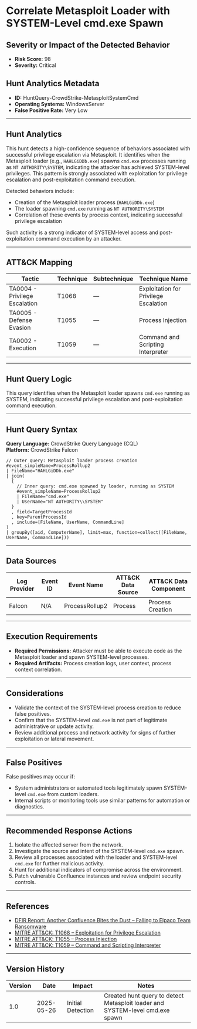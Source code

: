 # Correlate Metasploit Loader with SYSTEM-Level cmd.exe Spawn

## Severity or Impact of the Detected Behavior
- **Risk Score:** 98
- **Severity:** Critical

## Hunt Analytics Metadata

- **ID:** HuntQuery-CrowdStrike-MetasploitSystemCmd
- **Operating Systems:** WindowsServer
- **False Positive Rate:** Very Low

---

## Hunt Analytics

This hunt detects a high-confidence sequence of behaviors associated with successful privilege escalation via Metasploit. It identifies when the Metasploit loader (e.g., `HAHLGiDDb.exe`) spawns `cmd.exe` processes running as `NT AUTHORITY\SYSTEM`, indicating the attacker has achieved SYSTEM-level privileges. This pattern is strongly associated with exploitation for privilege escalation and post-exploitation command execution.

Detected behaviors include:

- Creation of the Metasploit loader process (`HAHLGiDDb.exe`)
- The loader spawning `cmd.exe` running as `NT AUTHORITY\SYSTEM`
- Correlation of these events by process context, indicating successful privilege escalation

Such activity is a strong indicator of SYSTEM-level access and post-exploitation command execution by an attacker.

---

## ATT&CK Mapping

| Tactic                        | Technique   | Subtechnique | Technique Name                                 |
|------------------------------|-------------|--------------|-----------------------------------------------|
| TA0004 - Privilege Escalation| T1068       | —            | Exploitation for Privilege Escalation         |
| TA0005 - Defense Evasion     | T1055       | —            | Process Injection                             |
| TA0002 - Execution           | T1059       | —            | Command and Scripting Interpreter             |

---

## Hunt Query Logic

This query identifies when the Metasploit loader spawns `cmd.exe` running as SYSTEM, indicating successful privilege escalation and post-exploitation command execution.

---

## Hunt Query Syntax

**Query Language:** CrowdStrike Query Language (CQL)  
**Platform:** CrowdStrike Falcon

```fql
// Outer query: Metasploit loader process creation    
#event_simpleName=ProcessRollup2    
| FileName="HAHLGiDDb.exe"    
| join(    
  {    
    // Inner query: cmd.exe spawned by loader, running as SYSTEM    
    #event_simpleName=ProcessRollup2    
    | FileName="cmd.exe"    
    | UserName="NT AUTHORITY\\SYSTEM"    
  }    
  , field=TargetProcessId    
  , key=ParentProcessId    
  , include=[FileName, UserName, CommandLine]    
)    
| groupBy([aid, ComputerName], limit=max, function=collect([FileName, UserName, CommandLine]))  
```

---

## Data Sources

| Log Provider | Event ID         | Event Name         | ATT&CK Data Source  | ATT&CK Data Component  |
|--------------|------------------|--------------------|---------------------|------------------------|
| Falcon       | N/A              | ProcessRollup2     | Process             | Process Creation       |

---

## Execution Requirements

- **Required Permissions:** Attacker must be able to execute code as the Metasploit loader and spawn SYSTEM-level processes.
- **Required Artifacts:** Process creation logs, user context, process context correlation.

---

## Considerations

- Validate the context of the SYSTEM-level process creation to reduce false positives.
- Confirm that the SYSTEM-level `cmd.exe` is not part of legitimate administrative or update activity.
- Review additional process and network activity for signs of further exploitation or lateral movement.

---

## False Positives

False positives may occur if:

- System administrators or automated tools legitimately spawn SYSTEM-level `cmd.exe` from custom loaders.
- Internal scripts or monitoring tools use similar patterns for automation or diagnostics.

---

## Recommended Response Actions

1. Isolate the affected server from the network.
2. Investigate the source and intent of the SYSTEM-level `cmd.exe` spawn.
3. Review all processes associated with the loader and SYSTEM-level `cmd.exe` for further malicious activity.
4. Hunt for additional indicators of compromise across the environment.
5. Patch vulnerable Confluence instances and review endpoint security controls.

---

## References

- [DFIR Report: Another Confluence Bites the Dust – Falling to Elpaco Team Ransomware](https://thedfirreport.com/2025/05/19/another-confluence-bites-the-dust-falling-to-elpaco-team-ransomware/#case-summary)
- [MITRE ATT&CK: T1068 – Exploitation for Privilege Escalation](https://attack.mitre.org/techniques/T1068/)
- [MITRE ATT&CK: T1055 – Process Injection](https://attack.mitre.org/techniques/T1055/)
- [MITRE ATT&CK: T1059 – Command and Scripting Interpreter](https://attack.mitre.org/techniques/T1059/)

---

## Version History

| Version | Date       | Impact            | Notes                                                                                      |
|---------|------------|-------------------|--------------------------------------------------------------------------------------------|
| 1.0     | 2025-05-26 | Initial Detection | Created hunt query to detect Metasploit loader and SYSTEM-level cmd.exe spawn |
